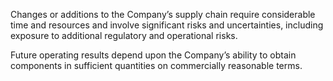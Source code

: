 Changes or additions to the Company’s supply chain require considerable time and resources and involve significant risks and
uncertainties, including exposure to additional regulatory and operational risks.

Future  operating  results  depend  upon  the  Company’s  ability  to  obtain  components  in  sufficient  quantities  on
commercially reasonable terms.